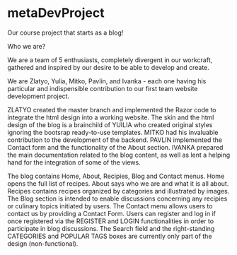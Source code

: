 # metaDevProject
Our course project that starts as a blog!

Who we are?

We are a team of 5 enthusiasts, completely divergent in our workcraft, gathered and inspired by our desire to be able to develop and create.

We are Zlatyo, Yulia, Mitko, Pavlin, and Ivanka - each one having his particular and indispensible contribution to our first team website development project.

ZLATYO created the master branch and implemented the Razor code to integrate the html design into a working website.
The skin and the html design of the blog is a brainchild of YUILIA who created original styles ignoring the bootsrap ready-to-use templates.
MITKO had his invaluable contribution to the development of the backend.
PAVLIN implemented the Contact form and the functionality of the About section.
IVANKA prepared the main documentation related to the blog content, as well as lent a helping hand for the integration of some of the views.

The blog contains Home, About, Recipies, Blog and Contact menus.
Home opens the full list of recipes. About says who we are and what it is all about. Recipes contains recipes organized by categories and illustrated by images. The Blog section is intended to enable discussions concerning any recipies or culinary topics initiated by users. The Contact menu allows users to contact us by providing a Contact Form.
Users can register and log in if once registered via the REGISTER and LOGIN functionalities in order to participate in blog discussions. The Search field and the right-standing CATEGORIES and POPULAR TAGS boxes are currently only part of the design (non-functional).
